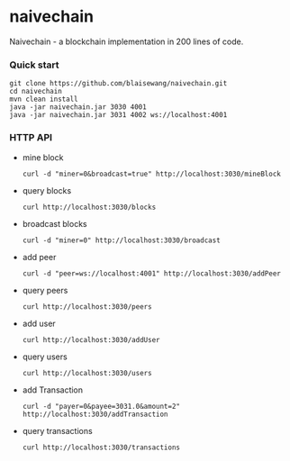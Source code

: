 # naivechain
Naivechain - a blockchain implementation in 200 lines of code.

### Quick start
```
git clone https://github.com/blaisewang/naivechain.git
cd naivechain
mvn clean install
java -jar naivechain.jar 3030 4001
java -jar naivechain.jar 3031 4002 ws://localhost:4001
```


### HTTP API

- mine block

  ```
  curl -d "miner=0&broadcast=true" http://localhost:3030/mineBlock
  ```

- query blocks

  ```
  curl http://localhost:3030/blocks
  ```
  
- broadcast blocks

  ```
  curl -d "miner=0" http://localhost:3030/broadcast
  ```

- add peer

  ```
  curl -d "peer=ws://localhost:4001" http://localhost:3030/addPeer
  ```

- query peers

  ```
  curl http://localhost:3030/peers
  ```
  
- add user

  ```
  curl http://localhost:3030/addUser
  ```

- query users

  ```
  curl http://localhost:3030/users
  ```
  
- add Transaction

  ```
  curl -d "payer=0&payee=3031.0&amount=2" http://localhost:3030/addTransaction
  ```

- query transactions

  ```
  curl http://localhost:3030/transactions
  ```
 